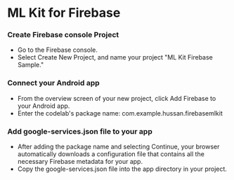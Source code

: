 ML Kit for Firebase
============

### Create Firebase console Project
- Go to the Firebase console.
- Select Create New Project, and name your project "ML Kit Firebase Sample."

### Connect your Android app
- From the overview screen of your new project, click Add Firebase to your Android app.
- Enter the codelab's package name: com.example.hussan.firebasemlkit

### Add google-services.json file to your app
- After adding the package name and selecting Continue, your browser automatically downloads a 
configuration file that contains all the necessary Firebase metadata for your app. 
- Copy the google-services.json file into the app directory in your project.